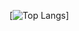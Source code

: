 [![Top Langs](https://github-readme-stats.vercel.app/api/top-langs/?username=arielsaulnier&layout=compact)]
